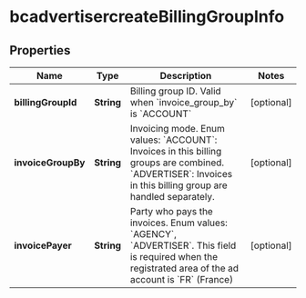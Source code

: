 # bcadvertisercreateBillingGroupInfo

## Properties
Name | Type | Description | Notes
------------ | ------------- | ------------- | -------------
**billingGroupId** | **String** | Billing group ID. Valid when &#x60;invoice_group_by&#x60; is &#x60;ACCOUNT&#x60; |  [optional]
**invoiceGroupBy** | **String** | Invoicing mode. Enum values: &#x60;ACCOUNT&#x60;: Invoices in this billing groups are combined. &#x60;ADVERTISER&#x60;: Invoices in this billing group are handled separately. |  [optional]
**invoicePayer** | **String** | Party who pays the invoices. Enum values: &#x60;AGENCY&#x60;, &#x60;ADVERTISER&#x60;. This field is required when the registrated area of the ad account is &#x60;FR&#x60; (France) |  [optional]
